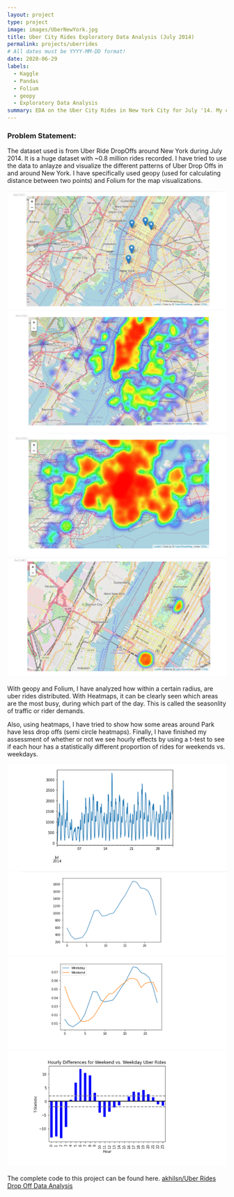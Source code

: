 ```yaml
---
layout: project
type: project
image: images/UberNewYork.jpg
title: Uber City Rides Exploratory Data Analysis (July 2014)
permalink: projects/uberrides
# All dates must be YYYY-MM-DD format!
date: 2020-06-29
labels:
  - Kaggle
  - Pandas
  - Folium
  - geopy
  - Exploratory Data Analysis
summary: EDA on the Uber City Rides in New York City for July '14. My objective is to use geopy and Folium in order to visualize and draw out important points of interest such as Seasonlity etc, and then test the Seasonality with t-test.
---
```


### Problem Statement:

The dataset used is from Uber Ride DropOffs around New York during July 2014. It is a huge dataset with ~0.8 million rides recorded.
I have tried to use the data to anlayze and visualize the different patterns of Uber Drop Offs in and around New York. 
I have specifically used geopy (used for calculating distance between two points) and Folium for the map visualizations.
<br>
<div class="ui medium rounded images">
  <img class="ui image" src="../images/MapsWithDropOffs.png">
  <img class="ui image" src="../images/HeatMapInCity.png"><br>
  <img class="ui image" src="../images/HeatmapsDropOffsOutsideCity.png">
  <img class="ui image" src="../images/HeatmapAroundPark.png"><br>
</div>
<br>
With geopy and Folium, I have analyzed how within a certain radius, are uber rides distributed. With Heatmaps, it can be clearly seen which areas are the most busy, 
during which part of the day. This is called the seasonlity of traffic or rider demands.

Also, using heatmaps, I have tried to show how some areas around Park have less drop offs (semi circle heatmaps).
Finally, I have finished my assessment of whether or not we see hourly effects by using a t-test to see if each hour has a statistically different proportion of rides for weekends vs. weekdays.
<br>
<div class="ui medium rounded images">
  <img class="ui image" src="../images/Seasonality.png">
  <img class="ui image" src="../images/HourlyTrends.png">
  <img class="ui image" src="../images/TotalTripsAsPercentage.png">
  <img class="ui image" src="../images/T-Statistics.png"><br>
</div>
<br>
The complete code to this project can be found here. <a href="https://github.com/akhilsn/Kaggle-Projects/tree/master/Uber%20City%20Rides%20New%20York"><i class="large github icon"></i>akhilsn/Uber Rides Drop Off Data Analysis</a><br><br>
